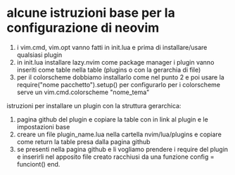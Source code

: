 # alcune istruzioni base per la configurazione di neovim
1) i vim.cmd, vim.opt vanno fatti in init.lua e prima di installare/usare qualsiasi plugin
2) in init.lua installare lazy.nvim come package manager
    i plugin vanno inseriti come table nella table (plugins o con la gerarchia di file)
3) per il colorscheme dobbiamo installarlo come nel punto 2 e poi usare la require("nome pacchetto").setup() per configurarlo
   per i colorscheme serve un vim.cmd.colorscheme "nome_tema"


istruzioni per installare un plugin con la struttura gerarchica:
1) pagina github del plugin e copiare la table con in link al plugin e le impostazioni base
2) creare un file plugin_name.lua nella cartella nvim/lua/plugins e copiare come return la table presa dalla pagina github
3) se presenti nella pagina github e li vogliamo prendere i require del plugin e inserirli nel apposito file creato racchiusi da una funzione config = funciont() end.

